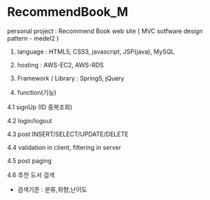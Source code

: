 # RecommendBook_M
personal project : Recommend Book web site ( MVC sotfware design pattern -  medel2 )


1. language : HTML5, CSS3, javascript, JSP(java), MySQL

2. hosting : AWS-EC2, AWS-RDS

3. Framework / Library : Spring5, jQuery


4. function(기능)

4.1 signUp (ID 중복조회)

4.2 login/logout

4.3 post INSERT/SELECT/UPDATE/DELETE

4.4 validation in client, filtering in server

4.5 post paging

4.6 추천 도서 검색
  - 검색기준 : 분류,취향,난이도

